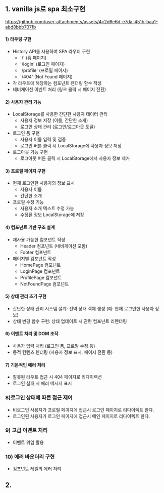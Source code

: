 ## 1. vanilla js로 spa 최소구현

https://github.com/user-attachments/assets/4c2d6e6d-e7da-451b-baa1-abd8bbb707fb

#### 1) 라우팅 구현

- History API를 사용하여 SPA 라우터 구현
    - '/' (홈 페이지)
    - '/login' (로그인 페이지)
    - '/profile' (프로필 페이지)
    - '/404' (Not Found 페이지)
- 각 라우트에 해당하는 컴포넌트 렌더링 함수 작성
- 네비게이션 이벤트 처리 (링크 클릭 시 페이지 전환)

#### 2) 사용자 관리 기능

- LocalStorage를 사용한 간단한 사용자 데이터 관리
    - 사용자 정보 저장 (이름, 간단한 소개)
    - 로그인 상태 관리 (로그인/로그아웃 토글)
- 로그인 폼 구현
    - 사용자 이름 입력 및 검증
    - 로그인 버튼 클릭 시 LocalStorage에 사용자 정보 저장
- 로그아웃 기능 구현
    - 로그아웃 버튼 클릭 시 LocalStorage에서 사용자 정보 제거
#### 3) 프로필 페이지 구현

- 현재 로그인한 사용자의 정보 표시
    - 사용자 이름
    - 간단한 소개
- 프로필 수정 기능
    - 사용자 소개 텍스트 수정 가능
    - 수정된 정보 LocalStorage에 저장

#### 4) 컴포넌트 기반 구조 설계

- 재사용 가능한 컴포넌트 작성
    - Header 컴포넌트 (네비게이션 포함)
    - Footer 컴포넌트
- 페이지별 컴포넌트 작성
    - HomePage 컴포넌트
    - LoginPage 컴포넌트
    - ProfilePage 컴포넌트
    - NotFoundPage 컴포넌트

#### 5) 상태 관리 초기 구현

- 간단한 상태 관리 시스템 설계: 전역 상태 객체 생성 (예: 현재 로그인한 사용자 정보)
- 상태 변경 함수 구현: 상태 업데이트 시 관련 컴포넌트 리렌더링

#### 6) 이벤트 처리 및 DOM 조작

- 사용자 입력 처리 (로그인 폼, 프로필 수정 등)
- 동적 컨텐츠 렌더링 (사용자 정보 표시, 페이지 전환 등)

#### 7) 기본적인 에러 처리

- 잘못된 라우트 접근 시 404 페이지로 리다이렉션
- 로그인 실패 시 에러 메시지 표시

### 8)로그인 상태에 따른 접근 제어

- 비로그인 사용자가 프로필 페이지에 접근시 로그인 페이지로 리다이렉트 한다.
- 로그인된 사용자가 로그인 페이지에 접근시 메인 페이지로 리다이렉트 한다.

### 9) 고급 이벤트 처리

- 이벤트 위임 활용

### 10) 에러 바운더리 구현

- 컴포넌트 레벨의 에러 처리

## 2. 
